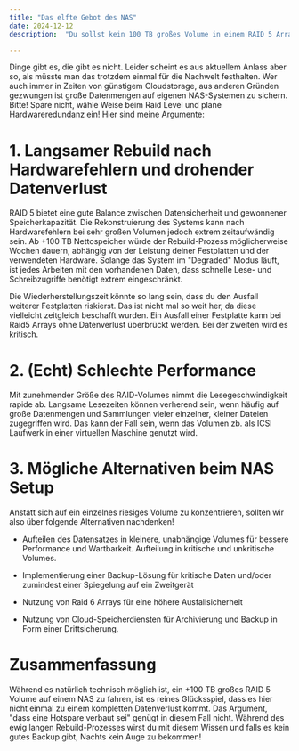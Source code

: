 ```yaml
---
title: "Das elfte Gebot des NAS"
date: 2024-12-12
description:  "Du sollst kein 100 TB großes Volume in einem RAID 5 Array fahren!"

---
```



Dinge gibt es, die gibt es nicht. Leider scheint es aus aktuellem Anlass aber so, als müsste man das trotzdem einmal für die Nachwelt festhalten. Wer auch immer in Zeiten von günstigem Cloudstorage, aus anderen Gründen gezwungen ist große Datenmengen auf eigenen NAS-Systemen zu sichern. Bitte! Spare nicht, wähle Weise beim Raid Level und plane Hardwareredundanz ein! Hier sind meine Argumente:


# 1. Langsamer Rebuild nach Hardwarefehlern und drohender Datenverlust

RAID 5 bietet eine gute Balance zwischen Datensicherheit und gewonnener Speicherkapazität. Die Rekonstruierung des Systems kann nach Hardwarefehlern bei sehr großen Volumen jedoch extrem zeitaufwändig sein. Ab +100 TB Nettospeicher würde der Rebuild-Prozess möglicherweise Wochen dauern, abhängig von der Leistung deiner Festplatten und der verwendeten Hardware. Solange das System im "Degraded" Modus läuft, ist jedes Arbeiten mit den vorhandenen Daten, dass schnelle Lese- und Schreibzugriffe benötigt extrem eingeschränkt.  

Die Wiederherstellungszeit könnte so lang sein, dass du den Ausfall weiterer Festplatten riskierst. Das ist nicht mal so weit her, da diese vielleicht zeitgleich beschafft wurden. Ein Ausfall einer Festplatte kann bei Raid5 Arrays ohne Datenverlust überbrückt werden. Bei der zweiten wird es kritisch.


# 2. (Echt) Schlechte Performance 

Mit zunehmender Größe des RAID-Volumes nimmt die Lesegeschwindigkeit rapide ab. 
Langsame Lesezeiten können verherend sein, wenn häufig auf große Datenmengen und Sammlungen vieler einzelner, kleiner Dateien zugegriffen wird. Das kann der Fall sein, wenn das Volumen zb. als ICSI Laufwerk in einer virtuellen Maschine genutzt wird. 



# 3. Mögliche Alternativen beim NAS Setup 

Anstatt sich auf ein einzelnes riesiges Volume zu konzentrieren, sollten wir also über folgende Alternativen nachdenken!

* Aufteilen des Datensatzes in kleinere, unabhängige Volumes für bessere Performance und Wartbarkeit. Aufteilung in kritische und unkritische Volumes. 

* Implementierung einer Backup-Lösung für kritische Daten und/oder zumindest einer Spiegelung auf ein Zweitgerät

* Nutzung von Raid 6 Arrays für eine höhere Ausfallsicherheit 

* Nutzung von Cloud-Speicherdiensten für Archivierung und Backup in Form einer Drittsicherung.


# Zusammenfassung

Während es natürlich technisch möglich ist, ein +100 TB großes RAID 5 Volume auf einem NAS zu fahren, ist es reines Glücksspiel, dass es hier nicht einmal zu einem kompletten Datenverlust kommt. Das Argument, "dass eine Hotspare verbaut sei" genügt in diesem Fall nicht. Während des ewig langen Rebuild-Prozesses wirst du mit diesem Wissen und falls es kein gutes Backup gibt, Nachts kein Auge zu bekommen!  
